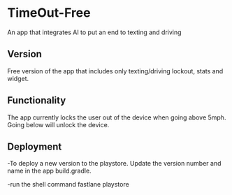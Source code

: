 # TimeOut-Free
An app that integrates AI to put an end to texting and driving

## Version
Free version of the app that includes only texting/driving lockout, stats and widget. 

## Functionality
The app currently locks the user out of the device when going above 5mph. Going below will unlock the device. 

## Deployment
-To deploy a new version to the playstore. Update the version number and name in the app build.gradle. 

-run the shell command fastlane playstore
